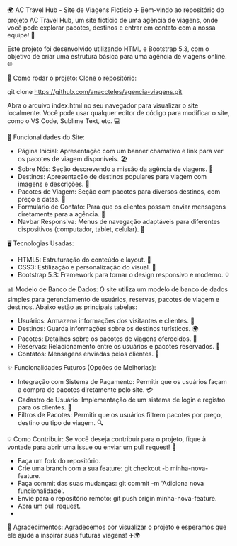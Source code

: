 🌍 AC Travel Hub - Site de Viagens Fictício ✈️
Bem-vindo ao repositório do projeto AC Travel Hub, um site fictício de uma agência de viagens, onde você pode explorar pacotes, destinos e entrar em contato com a nossa equipe! 🌟

Este projeto foi desenvolvido utilizando HTML e Bootstrap 5.3, com o objetivo de criar uma estrutura básica para uma agência de viagens online. 🌐

🚀 Como rodar o projeto:
Clone o repositório:

git clone https://github.com/anaccteles/agencia-viagens.git

Abra o arquivo index.html no seu navegador para visualizar o site localmente. Você pode usar qualquer editor de código para modificar o site, como o VS Code, Sublime Text, etc. 💻

🧳 Funcionalidades do Site:

- Página Inicial: Apresentação com um banner chamativo e link para ver os pacotes de viagem disponíveis. 🏖️
- Sobre Nós: Seção descrevendo a missão da agência de viagens. 💼
- Destinos: Apresentação de destinos populares para viagem com imagens e descrições. 🌴
- Pacotes de Viagem: Seção com pacotes para diversos destinos, com preço e datas. 💸
- Formulário de Contato: Para que os clientes possam enviar mensagens diretamente para a agência. 📧
- Navbar Responsiva: Menus de navegação adaptáveis para diferentes dispositivos (computador, tablet, celular). 📱

🖥️ Tecnologias Usadas:

- HTML5: Estruturação do conteúdo e layout. 📝
- CSS3: Estilização e personalização do visual. 🎨
- Bootstrap 5.3: Framework para tornar o design responsivo e moderno. 💡

📊 Modelo de Banco de Dados:
O site utiliza um modelo de banco de dados simples para gerenciamento de usuários, reservas, pacotes de viagem e destinos. Abaixo estão as principais tabelas:

- Usuários: Armazena informações dos visitantes e clientes. 👤
- Destinos: Guarda informações sobre os destinos turísticos. 🌍
- Pacotes: Detalhes sobre os pacotes de viagens oferecidos. 🛫
- Reservas: Relacionamento entre os usuários e pacotes reservados. 📅
- Contatos: Mensagens enviadas pelos clientes. 💬

✨ Funcionalidades Futuros (Opções de Melhorias):

- Integração com Sistema de Pagamento: Permitir que os usuários façam a compra de pacotes diretamente pelo site. 💳
- Cadastro de Usuário: Implementação de um sistema de login e registro para os clientes. 🔑
- Filtros de Pacotes: Permitir que os usuários filtrem pacotes por preço, destino ou tipo de viagem. 🔍

💡 Como Contribuir:
Se você deseja contribuir para o projeto, fique à vontade para abrir uma issue ou enviar um pull request! 🙌

- Faça um fork do repositório.
- Crie uma branch com a sua feature: git checkout -b minha-nova-feature.
- Faça commit das suas mudanças: git commit -m 'Adiciona nova funcionalidade'.
- Envie para o repositório remoto: git push origin minha-nova-feature.
- Abra um pull request.
- 

🌟 Agradecimentos:
Agradecemos por visualizar o projeto e esperamos que ele ajude a inspirar suas futuras viagens! ✈️🌍
